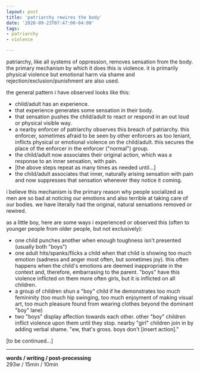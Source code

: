 ```yaml
---
layout: post
title: 'patriarchy rewires the body'
date: '2020-09-23T07:47:00-04:00'
tags:
- patriarchy
- violence

--- 
```



patriarchy, like all systems of oppression, removes sensation from the body. the primary mechanism by which it does this is violence. it is primarily physical violence but emotional harm via shame and rejection/exclusion/punishment are also used. 

the general pattern i have observed looks like this:

* child/adult has an experience. 
* that experience generates some sensation in their body. 
* that sensation pushes the child/adult to react or respond in an out loud or physical visible way. 
* a nearby enforcer of patriarchy observes this breach of patriarchy. this enforcer, sometimes afraid to be seen by other enforcers as too leniant, inflicts physical or emotional violence on the child/adult. this secures the place of the enforcer in the enforcer ("normal") group.
* the child/adult now associates their original action, which was a response to an inner sensation, with pain. 
* [the above steps repeat as many times as needed until...]
* the child/adult associates that inner, naturally arising sensation with pain and now suppresses that sensation whenever they notice it coming.

i believe this mechanism is the primary reason why people socialized as men are so bad at noticing our emotions and also terrible at taking care of our bodies. we have literally had the original, natural sensations removed or rewired.

as a little boy, here are some ways i experienced or observed this (often to younger people from older people, but not exclusively):

* one child punches another when enough toughness isn't presented (usually both "boys")
* one adult hits/spanks/flicks a child when that child is showing too much emotion (sadness and anger most often, but sometimes joy). this often happens when the child's emotions are deemed inappropriate in the context and, therefore, embarrasing to the parent. "boys" have this violence inflicted on them more often girls, but it is inflicted on all children.
* a group of children shun a "boy" child if he demonstrates too much femininity (too much hip swinging, too much enjoyment of making visual art, too much pleasure found from wearing clothes beyond the dominant "boy" lane)
* two "boys" display affection towards each other. other "boy" children inflict violence upon them until they stop. nearby "girl" children join in by adding verbal shame. "ew, that's gross. boys don't [insert action]."

[to be continued...]

---



<!-- {:target="_blank"} -->

<!-- hyperlink bank -->


<!-- &#042; = asterisk -->
<!-- &#039; = single quote '-->

**words / writing / post-processing**  
293w / 15min / 10min